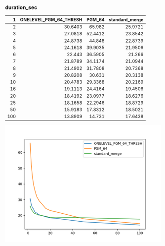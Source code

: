 ### duration_sec

|   1 |   ONELEVEL_PGM_64_THRESH |   PGM_64 |   standard_merge |
|----:|-------------------------:|---------:|-----------------:|
|   2 |                  30.6403 |  65.982  |          25.9721 |
|   3 |                  27.0818 |  52.4412 |          23.8542 |
|   4 |                  24.8738 |  44.848  |          22.8739 |
|   5 |                  24.1618 |  39.9035 |          21.9506 |
|   6 |                  22.443  |  36.5905 |          21.266  |
|   7 |                  21.8789 |  34.1174 |          21.0944 |
|   8 |                  21.4902 |  31.7808 |          20.7368 |
|   9 |                  20.8208 |  30.631  |          20.3138 |
|  10 |                  20.4783 |  29.3368 |          20.2169 |
|  16 |                  19.1113 |  24.4164 |          19.4506 |
|  20 |                  18.4192 |  23.0977 |          18.6276 |
|  25 |                  18.1658 |  22.2946 |          18.8729 |
|  50 |                  15.9183 |  17.8312 |          18.5021 |
| 100 |                  13.8909 |  14.731  |          17.6438 |

![duration_sec.png](duration_sec.png)

